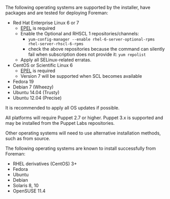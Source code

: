 The following operating systems are supported by the installer, have packages and are tested for deploying Foreman:

* Red Hat Enterprise Linux 6 or 7
  * [EPEL](http://fedoraproject.org/wiki/EPEL/FAQ#How_can_I_install_the_packages_from_the_EPEL_software_repository.3F) is required
  * Enable the Optional and RHSCL 1 repositories/channels:
    * `yum-config-manager --enable rhel-6-server-optional-rpms rhel-server-rhscl-6-rpms`
    * check the above repositories because the command can silently fail when subscription does not provide it: `yum repolist`
  * Apply all SELinux-related erratas.
* CentOS or Scientific Linux 6
  * [EPEL](http://fedoraproject.org/wiki/EPEL/FAQ#How_can_I_install_the_packages_from_the_EPEL_software_repository.3F) is required
  * Version 7 will be supported when SCL becomes available
* Fedora 19
* Debian 7 (Wheezy)
* Ubuntu 14.04 (Trusty)
* Ubuntu 12.04 (Precise)

It is recommended to apply all OS updates if possible.

All platforms will require Puppet 2.7 or higher.  Puppet 3.x is supported and may be installed from the Puppet Labs repositories.

Other operating systems will need to use alternative installation methods, such as from source.

The following operating systems are known to install successfully from Foreman:

* RHEL derivatives (CentOS) 3+
* Fedora
* Ubuntu
* Debian
* Solaris 8, 10
* OpenSUSE 11.4
